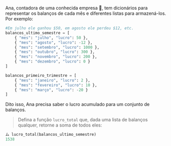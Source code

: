 Ana, contadora de uma conhecida empresa :office:, tem dicionários para representar os balanços de cada mês e diferentes listas para armazená-los. Por exemplo:

``` python
#Em julho ele ganhou $50, em agosto ele perdeu $12, etc.
balancos_ultimo_semestre = [
    { "mes": "julho", "lucro": 50 },
    { "mes": "agosto", "lucro": -12 },
    { "mes": "setembro", "lucro": 1000 },
    { "mes": "outubro", "lucro": 300 },
    { "mes": "novembro", "lucro": 200 },
    { "mes": "dezembro", "lucro": 0 }
]

balancos_primeiro_trimestre = [
    { "mes": "janeiro", "lucro": 2 },
    { "mes": "fevereiro", "lucro": 10 },
    { "mes": "março", "lucro": -20 }
]
```

Dito isso, Ana precisa saber o lucro acumulado para um conjunto de balanços.

> Defina a função `lucro_total` que, dada uma lista de balanços qualquer, retorne a soma de todos eles:
>
``` python
ム lucro_total(balancos_ultimo_semestre)
1538
```
